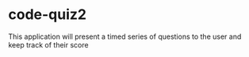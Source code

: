 # code-quiz2
This application will present a timed series of questions to the user and keep track of their score
